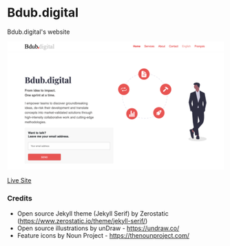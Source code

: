# Bdub.digital

Bdub.digital's website

![Jekyll Serif Theme screenshot](./images/screenshots/screenshot.png)

[Live Site](https://bdub.digital)

### Credits

- Open source Jekyll theme (Jekyll Serif) by Zerostatic (https://www.zerostatic.io/theme/jekyll-serif/)
- Open source illustrations by unDraw - https://undraw.co/
- Feature icons by Noun Project - https://thenounproject.com/